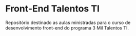 # Front-End Talentos TI

Repositório destinado as aulas ministradas para o curso de desenvolvimento front-end do programa 3 Mil Talentos TI.
